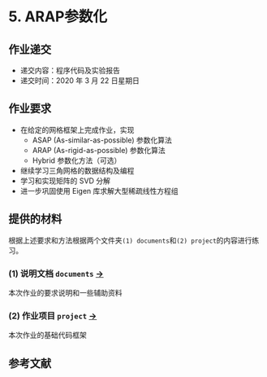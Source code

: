 # 5. ARAP参数化 


## 作业递交

- 递交内容：程序代码及实验报告 
- 递交时间：2020 年 3 月 22 日星期日

## 作业要求

- 在给定的网格框架上完成作业，实现
  - ASAP (As-similar-as-possible) 参数化算法
  - ARAP (As-rigid-as-possible) 参数化算法
  - Hybrid 参数化方法（可选）
- 继续学习三角网格的数据结构及编程
- 学习和实现矩阵的 SVD 分解
- 进一步巩固使用 Eigen 库求解大型稀疏线性方程组


## 提供的材料

根据上述要求和方法根据两个文件夹`(1) documents`和`(2) project`的内容进行练习。

### (1) 说明文档 `documents` [->](documents/) 

本次作业的要求说明和一些辅助资料

### (2) 作业项目 `project` [->](project/) 

本次作业的基础代码框架

## 参考文献

[^08Liu]: Liu, Ligang, et al. "[**A local/global approach to mesh parameterization.**](http://cs.harvard.edu/~sjg/papers/arap.pdf)" *Computer Graphics Forum*. Vol. 27. No. 5. Oxford, UK: Blackwell Publishing Ltd, 2008.

